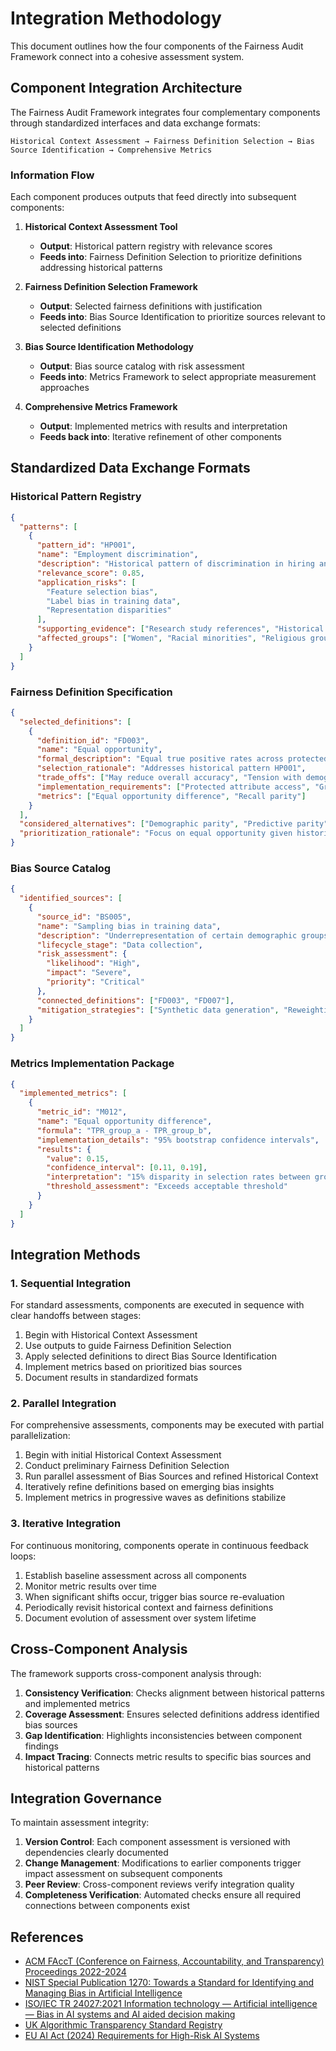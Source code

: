 # Integration Methodology

This document outlines how the four components of the Fairness Audit Framework connect into a cohesive assessment system.

## Component Integration Architecture

The Fairness Audit Framework integrates four complementary components through standardized interfaces and data exchange formats:

```
Historical Context Assessment → Fairness Definition Selection → Bias Source Identification → Comprehensive Metrics
```

### Information Flow

Each component produces outputs that feed directly into subsequent components:

1. **Historical Context Assessment Tool**
   - **Output**: Historical pattern registry with relevance scores
   - **Feeds into**: Fairness Definition Selection to prioritize definitions addressing historical patterns

2. **Fairness Definition Selection Framework**
   - **Output**: Selected fairness definitions with justification
   - **Feeds into**: Bias Source Identification to prioritize sources relevant to selected definitions

3. **Bias Source Identification Methodology**
   - **Output**: Bias source catalog with risk assessment
   - **Feeds into**: Metrics Framework to select appropriate measurement approaches

4. **Comprehensive Metrics Framework**
   - **Output**: Implemented metrics with results and interpretation
   - **Feeds back into**: Iterative refinement of other components

## Standardized Data Exchange Formats

### Historical Pattern Registry

```json
{
  "patterns": [
    {
      "pattern_id": "HP001",
      "name": "Employment discrimination",
      "description": "Historical pattern of discrimination in hiring and promotion practices",
      "relevance_score": 0.85,
      "application_risks": [
        "Feature selection bias", 
        "Label bias in training data",
        "Representation disparities"
      ],
      "supporting_evidence": ["Research study references", "Historical data", "Legal precedents"],
      "affected_groups": ["Women", "Racial minorities", "Religious groups"]
    }
  ]
}
```

### Fairness Definition Specification

```json
{
  "selected_definitions": [
    {
      "definition_id": "FD003",
      "name": "Equal opportunity",
      "formal_description": "Equal true positive rates across protected groups",
      "selection_rationale": "Addresses historical pattern HP001",
      "trade_offs": ["May reduce overall accuracy", "Tension with demographic parity"],
      "implementation_requirements": ["Protected attribute access", "Ground truth labels"],
      "metrics": ["Equal opportunity difference", "Recall parity"]
    }
  ],
  "considered_alternatives": ["Demographic parity", "Predictive parity"],
  "prioritization_rationale": "Focus on equal opportunity given historical context of employment discrimination"
}
```

### Bias Source Catalog

```json
{
  "identified_sources": [
    {
      "source_id": "BS005",
      "name": "Sampling bias in training data",
      "description": "Underrepresentation of certain demographic groups in training data",
      "lifecycle_stage": "Data collection",
      "risk_assessment": {
        "likelihood": "High",
        "impact": "Severe",
        "priority": "Critical"
      },
      "connected_definitions": ["FD003", "FD007"],
      "mitigation_strategies": ["Synthetic data generation", "Reweighting techniques"]
    }
  ]
}
```

### Metrics Implementation Package

```json
{
  "implemented_metrics": [
    {
      "metric_id": "M012",
      "name": "Equal opportunity difference",
      "formula": "TPR_group_a - TPR_group_b",
      "implementation_details": "95% bootstrap confidence intervals",
      "results": {
        "value": 0.15,
        "confidence_interval": [0.11, 0.19],
        "interpretation": "15% disparity in selection rates between groups",
        "threshold_assessment": "Exceeds acceptable threshold"
      }
    }
  ]
}
```

## Integration Methods

### 1. Sequential Integration

For standard assessments, components are executed in sequence with clear handoffs between stages:

1. Begin with Historical Context Assessment
2. Use outputs to guide Fairness Definition Selection
3. Apply selected definitions to direct Bias Source Identification
4. Implement metrics based on prioritized bias sources
5. Document results in standardized formats

### 2. Parallel Integration

For comprehensive assessments, components may be executed with partial parallelization:

1. Begin with initial Historical Context Assessment
2. Conduct preliminary Fairness Definition Selection
3. Run parallel assessment of Bias Sources and refined Historical Context
4. Iteratively refine definitions based on emerging bias insights
5. Implement metrics in progressive waves as definitions stabilize

### 3. Iterative Integration

For continuous monitoring, components operate in continuous feedback loops:

1. Establish baseline assessment across all components
2. Monitor metric results over time
3. When significant shifts occur, trigger bias source re-evaluation
4. Periodically revisit historical context and fairness definitions
5. Document evolution of assessment over system lifetime

## Cross-Component Analysis

The framework supports cross-component analysis through:

1. **Consistency Verification**: Checks alignment between historical patterns and implemented metrics
2. **Coverage Assessment**: Ensures selected definitions address identified bias sources
3. **Gap Identification**: Highlights inconsistencies between component findings
4. **Impact Tracing**: Connects metric results to specific bias sources and historical patterns

## Integration Governance

To maintain assessment integrity:

1. **Version Control**: Each component assessment is versioned with dependencies clearly documented
2. **Change Management**: Modifications to earlier components trigger impact assessment on subsequent components
3. **Peer Review**: Cross-component reviews verify integration quality
4. **Completeness Verification**: Automated checks ensure all required connections between components exist

## References

- [ACM FAccT (Conference on Fairness, Accountability, and Transparency) Proceedings 2022-2024](https://facctconference.org/2022/)
- [NIST Special Publication 1270: Towards a Standard for Identifying and Managing Bias in Artificial Intelligence](https://www.nist.gov/news-events/news/2022/03/theres-more-ai-bias-biased-data-nist-report-highlights)
- [ISO/IEC TR 24027:2021 Information technology — Artificial intelligence — Bias in AI systems and AI aided decision making](https://standards.iteh.ai/catalog/standards/clc/a5e79e93-9141-4566-a080-c14d12beb25c/cen-clc-iso-iec-tr-24027-2023)
- [UK Algorithmic Transparency Standard Registry](https://www.gov.uk/government/collections/algorithmic-transparency-recording-standard-hub)
- [EU AI Act (2024) Requirements for High-Risk AI Systems](https://www.wilmerhale.com/en/insights/blogs/wilmerhale-privacy-and-cybersecurity-law/20240717-what-are-highrisk-ai-systems-within-the-meaning-of-the-eus-ai-act-and-what-requirements-apply-to-them)